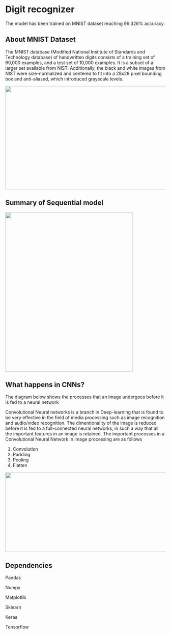 # Digit recognizer

The model has been trained on MNIST dataset reaching 99.328% accuracy.

## About MNIST Dataset
The MNIST database (Modified National Institute of Standards and Technology database) of handwritten digits consists of a training set of 60,000 examples, and a test set of 10,000 examples. It is a subset of a larger set available from NIST. Additionally, the black and white images from NIST were size-normalized and centered to fit into a 28x28 pixel bounding box and anti-aliased, which introduced grayscale levels.

<img src="https://github.com/draperkm/Digit-Recognizer/blob/main/MNIST.png" width="600" height="325">


## Summary of Sequential model


<img src="https://github.com/draperkm/Digit-Recognizer/blob/main/Screenshot%202022-07-06%20at%2020.08.48.png" width="400" height="500">

## What happens in CNNs?

The diagram below shows the processes that an image undergoes before it is fed to a neural network

Convolutional Neural networks is a branch in Deep-learning that is found to be very effective in the field of media processing such as image recognition and audio/video recognition. The dimentionality of the image is reduced before it is fed to a full-connected neural networks, in such a way that all the important features in an image is retained. The important processes in a Convolutional Neural Network in image processing are as follows

1. Convolution
2. Padding
3. Pooling
4. Flatten

<img src="https://github.com/draperkm/Digit-Recognizer/blob/main/Screenshot%202022-07-06%20at%2020.52.57.png" width="600" height="250">

## Dependencies

Pandas 

Numpy

Matplotlib

Sklearn

Keras

Tensorflow

